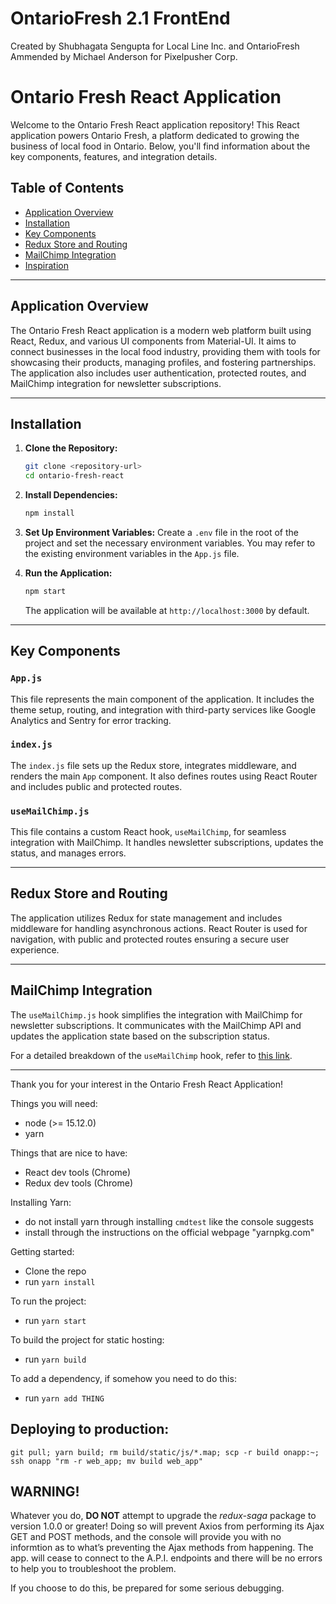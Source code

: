 # OntarioFresh 2.1 FrontEnd

Created by Shubhagata Sengupta for Local Line Inc. and OntarioFresh
Ammended by Michael Anderson for Pixelpusher Corp.
# Ontario Fresh React Application

Welcome to the Ontario Fresh React application repository! This React application powers Ontario Fresh, a platform dedicated to growing the business of local food in Ontario. Below, you'll find information about the key components, features, and integration details.

## Table of Contents
- [Application Overview](#application-overview)
- [Installation](#installation)
- [Key Components](#key-components)
- [Redux Store and Routing](#redux-store-and-routing)
- [MailChimp Integration](#mailchimp-integration)
- [Inspiration](#inspiration)

---

## Application Overview

The Ontario Fresh React application is a modern web platform built using React, Redux, and various UI components from Material-UI. It aims to connect businesses in the local food industry, providing them with tools for showcasing their products, managing profiles, and fostering partnerships. The application also includes user authentication, protected routes, and MailChimp integration for newsletter subscriptions.

---

## Installation

1. **Clone the Repository:**
   ```bash
   git clone <repository-url>
   cd ontario-fresh-react
   ```

2. **Install Dependencies:**
   ```bash
   npm install
   ```

3. **Set Up Environment Variables:**
   Create a `.env` file in the root of the project and set the necessary environment variables. You may refer to the existing environment variables in the `App.js` file.

4. **Run the Application:**
   ```bash
   npm start
   ```
   The application will be available at `http://localhost:3000` by default.

---

## Key Components

### `App.js`
This file represents the main component of the application. It includes the theme setup, routing, and integration with third-party services like Google Analytics and Sentry for error tracking.

### `index.js`
The `index.js` file sets up the Redux store, integrates middleware, and renders the main `App` component. It also defines routes using React Router and includes public and protected routes.

### `useMailChimp.js`
This file contains a custom React hook, `useMailChimp`, for seamless integration with MailChimp. It handles newsletter subscriptions, updates the status, and manages errors.

---

## Redux Store and Routing

The application utilizes Redux for state management and includes middleware for handling asynchronous actions. React Router is used for navigation, with public and protected routes ensuring a secure user experience.

---

## MailChimp Integration

The `useMailChimp.js` hook simplifies the integration with MailChimp for newsletter subscriptions. It communicates with the MailChimp API and updates the application state based on the subscription status.

For a detailed breakdown of the `useMailChimp` hook, refer to [this link](https://jfelix.info/blog/kick-start-your-newsletter-mailchimp-custom-form-with-react).

---

Thank you for your interest in the Ontario Fresh React Application!

Things you will need:

- node (>= 15.12.0)
- yarn

Things that are nice to have:

- React dev tools (Chrome)
- Redux dev tools (Chrome)

Installing Yarn:

- do not install yarn through installing `cmdtest` like the console suggests
- install through the instructions on the official webpage "yarnpkg.com"

Getting started:

- Clone the repo
- run `yarn install`

To run the project:

- run `yarn start`

To build the project for static hosting:

- run `yarn build`

To add a dependency, if somehow you need to do this:

- run `yarn add THING`

## Deploying to production:

`git pull; yarn build; rm build/static/js/*.map; scp -r build onapp:~; ssh onapp "rm -r web_app; mv build web_app"`

## WARNING!

Whatever you do, **DO NOT** attempt to upgrade the _redux-saga_ package to version 1.0.0 or greater! Doing so will prevent Axios from performing its Ajax GET and POST methods, and the console will provide you with no informtion as to what’s preventing the Ajax methods from happening. The app. will cease to connect to the A.P.I. endpoints and there will be no errors to help you to troubleshoot the problem.

If you choose to do this, be prepared for some serious debugging.
